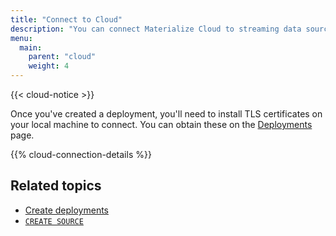 ```yaml
---
title: "Connect to Cloud"
description: "You can connect Materialize Cloud to streaming data sources."
menu:
  main:
    parent: "cloud"
    weight: 4
---
```


{{< cloud-notice >}}

Once you've created a deployment, you'll need to install TLS certificates on your local machine to connect. You can obtain these on the [Deployments](https://cloud.materialize.com/deployments) page.

{{% cloud-connection-details %}}

## Related topics

* [Create deployments](../create-deployments)
* [`CREATE SOURCE`](/sql/create-source)
